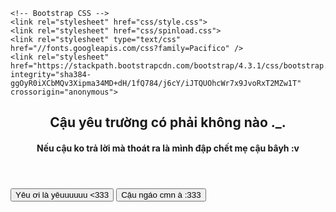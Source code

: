 
<html lang="en">
  <head>
    <title>Crussssh</title>
    <!-- Required meta tags -->
    <meta charset="utf-8">
    <meta name="viewport" content="width=device-width, initial-scale=1, shrink-to-fit=no">

    <!-- Bootstrap CSS -->
    <link rel="stylesheet" href="css/style.css">
    <link rel="stylesheet" href="css/spinload.css">
    <link rel="stylesheet" type="text/css" href="//fonts.googleapis.com/css?family=Pacifico" />
    <link rel="stylesheet" href="https://stackpath.bootstrapcdn.com/bootstrap/4.3.1/css/bootstrap.min.css" integrity="sha384-ggOyR0iXCbMQv3Xipma34MD+dH/1fQ784/j6cY/iJTQUOhcWr7x9JvoRxT2MZw1T" crossorigin="anonymous">
  </head>
  <body>
    <div class="wrapper">
      <!-- Preloader -->
    <div id="preloader">
      <div class="spinner">
        <div class="rect1"></div>
        <div class="rect2"></div>
        <div class="rect3"></div>
        <div class="rect4"></div>
        <div class="rect5"></div>
      </div>
  </div>
      <div id="bg"></div>
      <div class="content">
        <header>
          <h2>Cậu yêu trường có phải không nào ._.</h2>
          <h4>Nếu cậu ko trả lời mà thoát ra là mình đập chết mẹ cậu bâyh :v </h4>
        </header>
        <button id="yes" type="button" class="btn btn-danger btn-lg">Yêu ơi là yêuuuuuu <333 </button>
        <button id="no" type="button" class="btn btn-info btn-lg">Cậu ngáo cmn à :333 </button>
      </div>
    </div>
    <audio src="./sound/sound.mp3" autoplay></audio>
    <!-- Optional JavaScript -->
    <!-- jQuery first, then Popper.js, then Bootstrap JS -->
    <script
  src="https://code.jquery.com/jquery-3.4.1.js"
  integrity="sha256-WpOohJOqMqqyKL9FccASB9O0KwACQJpFTUBLTYOVvVU="
  crossorigin="anonymous"></script>
    <script src="https://cdnjs.cloudflare.com/ajax/libs/popper.js/1.14.7/umd/popper.min.js" integrity="sha384-UO2eT0CpHqdSJQ6hJty5KVphtPhzWj9WO1clHTMGa3JDZwrnQq4sF86dIHNDz0W1" crossorigin="anonymous"></script>
    <script src="https://stackpath.bootstrapcdn.com/bootstrap/4.3.1/js/bootstrap.min.js" integrity="sha384-JjSmVgyd0p3pXB1rRibZUAYoIIy6OrQ6VrjIEaFf/nJGzIxFDsf4x0xIM+B07jRM" crossorigin="anonymous"></script>
    <script src="https://cdn.jsdelivr.net/npm/sweetalert2@9"></script>
    <script src="js/myJs.js"></script>

  </body>
</html>
